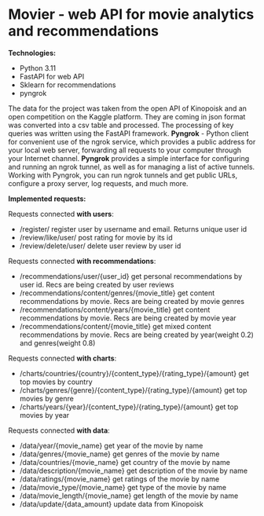 # Movier - web API for movie analytics and recommendations

**Technologies:**
- Python 3.11
- FastAPI for web API
- Sklearn for recommendations
- pyngrok

The data for the project was taken from the open API of Kinopoisk and an open competition on the Kaggle platform. They are coming in json format was converted into a csv table and processed.
The processing of key queries was written using the FastAPI framework.
**Pyngrok** - Python client for convenient use of the ngrok service, which provides a public address for your local web server, forwarding all requests to your computer through your Internet channel.
**Pyngrok** provides a simple interface for configuring and running an ngrok tunnel, as well as for managing a list of active tunnels. Working with Pyngrok, you can run ngrok tunnels and get public URLs, configure a proxy server, log requests, and much more.

**Implemented requests:**

Requests connected **with users**:
- /register/ register user by username and email. Returns unique user id
- /review/like/user/ post rating for movie by its id
- /review/delete/user/ delete user review by user id

Requests connected **with recommendations**:
- /recommendations/user/{user_id} get personal recommendations by user id. Recs are being created by user reviews
- /recommendations/content/genres/{movie_title} get content recommendations by movie. Recs are being created by movie genres
- /recommendations/content/years/{movie_title} get content recommendations by movie. Recs are being created by movie year
- /recommendations/content/{movie_title} get mixed content recommendations by movie. Recs are being created by year(weight 0.2) and genres(weight 0.8)

Requests connected **with charts**:
- /charts/countries/{country}/{content_type}/{rating_type}/{amount} get top movies by country
- /charts/genres/{genre}/{content_type}/{rating_type}/{amount} get top movies by genre
- /charts/years/{year}/{content_type}/{rating_type}/{amount} get top movies by year

Requests connected **with data**:
- /data/year/{movie_name} get year of the movie by name
- /data/genres/{movie_name} get genres of the movie by name
- /data/countries/{movie_name} get country of the movie by name
- /data/description/{movie_name} get description of the movie by name
- /data/ratings/{movie_name} get ratings of the movie by name
- /data/movie_type/{movie_name} get type of the movie by name
- /data/movie_length/{movie_name} get length of the movie by name
- /data/update/{data_amount} update data from Kinopoisk
